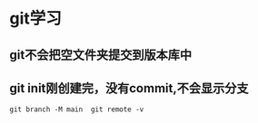 # git学习

## git不会把空文件夹提交到版本库中

## git init刚创建完，没有commit,不会显示分支

```{shell}
git branch -M main  git remote -v
```
